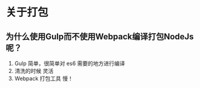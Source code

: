 # 关于打包

## 为什么使用Gulp而不使用Webpack编译打包NodeJs呢？
1. Gulp 简单，很简单对 es6 需要的地方进行编译
2. 清洗的时候 灵活
3. Webpack 打包工具 慢！